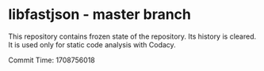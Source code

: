 # libfastjson - master branch

This repository contains frozen state of the repository.
Its history is cleared. It is used only for static code
analysis with Codacy.

Commit Time: 1708756018